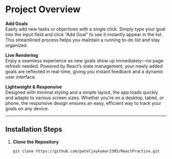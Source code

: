 # Project Overview

**Add Goals**  
Easily add new tasks or objectives with a single click. Simply type your goal into the input field and click “Add Goal” to see it instantly appear in the list. This streamlined process helps you maintain a running to-do list and stay organized.

**Live Rendering**  
Enjoy a seamless experience as new goals show up immediately—no page refresh needed. Powered by React’s state management, your newly added goals are reflected in real-time, giving you instant feedback and a dynamic user interface.

**Lightweight & Responsive**  
Designed with minimal styling and a simple layout, the app loads quickly and adapts to various screen sizes. Whether you’re on a desktop, tablet, or phone, the responsive design ensures an easy, efficient way to track your goals on any device.

---

## Installation Steps

1. **Clone the Repository**  
   ```bash
   git clone https://github.com/pateljaykumar2305/ReactPractise.git

